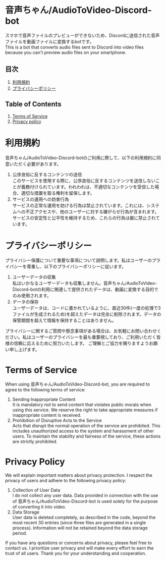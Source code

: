 # 音声ちゃん/AudioToVideo-Discord-bot

スマホで音声ファイルのプレビューができないため、Discordに送信された音声ファイルを動画ファイルに変換するbotです。<br>This is a bot that converts audio files sent to Discord into video files because you can't preview audio files on your smartphone.

## 目次
1. [利用規約](#利用規約)
2. [プライバシーポリシー](#プライバシーポリシー)

## Table of Contents
1. [Terms of Service](#tos)
2. [Privacy policy](#pp)

# 利用規約
<a id="利用規約"></a>
音声ちゃん/AudioToVideo-Discord-botのご利用に際して、以下の利用規約に同意いただく必要があります。
<ol>
  <li>
    公序良俗に反するコンテンツの送信<br>
このサービスを使用する際に、公序良俗に反するコンテンツを送信しないことが義務付けられています。われわれは、不適切なコンテンツを受信した場合、適切な措置を取る権利を留保します。
  </li>
  <li>
    サービスの運用への妨害行為<br>
サービスの正常な運用を妨げる行為は禁止されています。これには、システムへの不正アクセスや、他のユーザーに対する嫌がらせ行為が含まれます。サービスの安定性と公平性を維持するため、これらの行為は厳に禁止されています。
  </li>
</ol>

# プライバシーポリシー
<a id="プライバシーポリシー"></a>
プライバシー保護について重要な事項について説明します。私はユーザーのプライバシーを尊重し、以下のプライバシーポリシーに従います。
<ol>
  <li>
    ユーザーデータの収集<br>
私はいかなるユーザーデータも収集しません。音声ちゃん/AudioToVideo-Discord-botの利用に関連して提供されたデータは、動画に変換する目的でのみ使用されます。
  </li>
  <li>
    データの保存<br>
ユーザーデータは、コードに書かれているように、直近30件(一度の処理で3ファイルが生成されるため)を超えたデータは完全に削除されます。データの保管期間を超えて情報を保持することはありません。
  </li>
</ol>
プライバシーに関するご質問や懸念事項がある場合は、お気軽にお問い合わせください。私はユーザーのプライバシーを最も重要視しており、ご利用いただく皆様の信頼に応えるために努力いたします。
ご理解とご協力を賜りますようお願い申し上げます。

# Terms of Service
<a id="tos"></a>
When using 音声ちゃん/AudioToVideo-Discord-bot, you are required to agree to the following terms of service:
<ol>
  <li>
    Sending Inappropriate Content<br>
    It is mandatory not to send content that violates public morals when using this service. We reserve the right to take appropriate measures if inappropriate content is received.
  </li>
  <li>
    Prohibition of Disruptive Acts to the Service<br>
    Acts that disrupt the normal operation of the service are prohibited. This includes unauthorized access to the system and harassment of other users. To maintain the stability and fairness of the service, these actions are strictly prohibited.
  </li>
</ol>

# Privacy Policy
<a id="pp"></a>
We will explain important matters about privacy protection. I respect the privacy of users and adhere to the following privacy policy:
<ol>
  <li>
    Collection of User Data<br>
    I do not collect any user data. Data provided in connection with the use of 音声ちゃん/AudioToVideo-Discord-bot is used solely for the purpose of converting it into video.
  </li>
  <li>
    Data Storage<br>
    User data is deleted completely, as described in the code, beyond the most recent 30 entries (since three files are generated in a single process). Information will not be retained beyond the data storage period.
  </li>
</ol>
If you have any questions or concerns about privacy, please feel free to contact us. I prioritize user privacy and will make every effort to earn the trust of all users.
Thank you for your understanding and cooperation.

